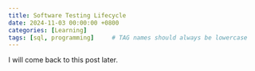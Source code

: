 ```yaml
---
title: Software Testing Lifecycle
date: 2024-11-03 00:00:00 +0800
categories: [Learning]
tags: [sql, programming]     # TAG names should always be lowercase
---
```


I will come back to this post later. 

